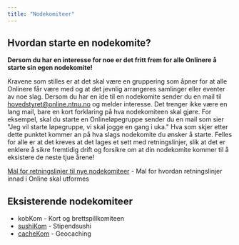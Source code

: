```yaml
---
title: "Nodekomiteer"
---
```


Hvordan starte en nodekomite?
-----------------------------
**Dersom du har en interesse for noe er det fritt frem for alle Onlinere å starte sin egen nodekomite!**

Kravene som stilles er at det skal være en gruppering som åpner for at alle Onlinere får være med og at det jevnlig arrangeres samlinger eller eventer av noe slag. Dersom du har en ide til en nodekomite sender du en mail til hovedstyret@online.ntnu.no og melder interesse. Det trenger ikke være en lang mail, bare en kort forklaring på hva nodekomiteen skal gjøre. For eksempel, skal du starte en Onlineløpegruppe sender du en mail som sier "Jeg vil starte løpegruppe, vi skal jogge en gang i uka." Hva som skjer etter dette punktet kommer an på hva slags nodekomite du ønsker å starte. Felles for alle er at det kreves at det lages et sett med retningslinjer, slik at det er enklere å sikre fremtidig drift og forsikre om at din nodekomite kommer til å eksistere de neste tjue årene!

[Mal for retningslinjer til nye nodekomiteer](/wiki/online/info/innsikt-og-interface/nodekomiteer/retningslinjemal/) - Mal for hvordan retningslinjer innad i Online skal utformes

Eksisterende nodekomiteer
-----------------------------
* kobKom - Kort og brettspillkomiteen
* [sushiKom](https://online.ntnu.no/wiki/online/info/innsikt-og-interface/nodekomiteer/sushikom/) - Stipendsushi
* [cacheKom](https://online.ntnu.no/wiki/online/info/innsikt-og-interface/nodekomiteer/cachekom/) - Geocaching